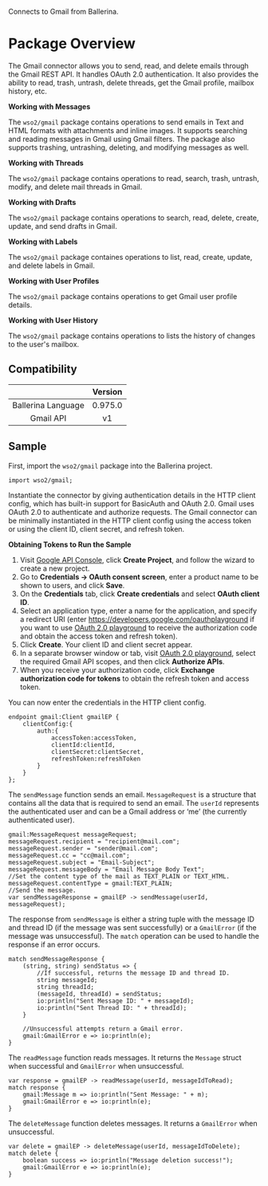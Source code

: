 Connects to Gmail from Ballerina. 

# Package Overview

The Gmail connector allows you to send, read, and delete emails through the Gmail REST API. It handles OAuth 2.0 
authentication. It also provides the ability to read, trash, untrash, delete threads, get the Gmail profile, mailbox 
history, etc.

**Working with Messages**

The `wso2/gmail` package contains operations to send emails in Text and HTML formats with attachments and inline images. 
It supports searching and reading messages in Gmail using Gmail filters. The package also supports trashing, untrashing, 
deleting, and modifying messages as well.

**Working with Threads**

The `wso2/gmail` package contains operations to read, search, trash, untrash, modify, and delete mail threads in Gmail.

**Working with Drafts**

The `wso2/gmail` package contains operations to search, read, delete, create, update, and send drafts in Gmail.   

**Working with Labels**

The `wso2/gmail` package containes operations to list, read, create, update, and delete labels in Gmail.

**Working with User Profiles**

The `wso2/gmail` package contains operations to get Gmail user profile details.

**Working with User History**

The `wso2/gmail` package contains operations to lists the history of changes to the user's mailbox.

## Compatibility
|                    |    Version     |  
| :-----------------:|:--------------:| 
| Ballerina Language |    0.975.0     |
|     Gmail API      |    v1         |  

## Sample
First, import the `wso2/gmail` package into the Ballerina project.
```ballerina
import wso2/gmail;
```
Instantiate the connector by giving authentication details in the HTTP client config, which has built-in support for 
BasicAuth and OAuth 2.0. Gmail uses OAuth 2.0 to authenticate and authorize requests. The Gmail connector can be 
minimally instantiated in the HTTP client config using the access token or using the client ID, client secret, 
and refresh token.

**Obtaining Tokens to Run the Sample**

1. Visit [Google API Console](https://console.developers.google.com), click **Create Project**, and follow the wizard to create a new project.
2. Go to **Credentials -> OAuth consent screen**, enter a product name to be shown to users, and click **Save**.
3. On the **Credentials** tab, click **Create credentials** and select **OAuth client ID**. 
4. Select an application type, enter a name for the application, and specify a redirect URI (enter https://developers.google.com/oauthplayground if you want to use 
[OAuth 2.0 playground](https://developers.google.com/oauthplayground) to receive the authorization code and obtain the 
access token and refresh token). 
5. Click **Create**. Your client ID and client secret appear. 
6. In a separate browser window or tab, visit [OAuth 2.0 playground](https://developers.google.com/oauthplayground), select the required Gmail API scopes, and then click **Authorize APIs**.
7. When you receive your authorization code, click **Exchange authorization code for tokens** to obtain the refresh token and access token. 

You can now enter the credentials in the HTTP client config. 
```ballerina
endpoint gmail:Client gmailEP {
    clientConfig:{
        auth:{
            accessToken:accessToken,
            clientId:clientId,
            clientSecret:clientSecret,
            refreshToken:refreshToken
        }
    }
};
```
The `sendMessage` function sends an email. `MessageRequest` is a structure that contains all the data that is required 
to send an email. The `userId` represents the authenticated user and can be a Gmail address or ‘me’ 
(the currently authenticated user).
```ballerina
gmail:MessageRequest messageRequest;
messageRequest.recipient = "recipient@mail.com";
messageRequest.sender = "sender@mail.com";
messageRequest.cc = "cc@mail.com";
messageRequest.subject = "Email-Subject";
messageRequest.messageBody = "Email Message Body Text";
//Set the content type of the mail as TEXT_PLAIN or TEXT_HTML.
messageRequest.contentType = gmail:TEXT_PLAIN;
//Send the message.
var sendMessageResponse = gmailEP -> sendMessage(userId, messageRequest);
```
The response from `sendMessage` is either a string tuple with the message ID and thread ID 
(if the message was sent successfully) or a `GmailError` (if the message was unsuccessful). The `match` operation can be 
used to handle the response if an error occurs.
```ballerina
match sendMessageResponse {
    (string, string) sendStatus => {
        //If successful, returns the message ID and thread ID.
        string messageId;
        string threadId;
        (messageId, threadId) = sendStatus;
        io:println("Sent Message ID: " + messageId);
        io:println("Sent Thread ID: " + threadId);
    }
    
    //Unsuccessful attempts return a Gmail error.
    gmail:GmailError e => io:println(e); 
}
```
The `readMessage` function reads messages. It returns the `Message` struct when successful and 
`GmailError` when unsuccessful. 
```ballerina
var response = gmailEP -> readMessage(userId, messageIdToRead);
match response {
    gmail:Message m => io:println("Sent Message: " + m);
    gmail:GmailError e => io:println(e);
} 
```
The `deleteMessage` function deletes messages. It returns a `GmailError` when unsuccessful. 
```ballerina    
var delete = gmailEP -> deleteMessage(userId, messageIdToDelete);
match delete {
    boolean success => io:println("Message deletion success!");
    gmail:GmailError e => io:println(e);
}
```

